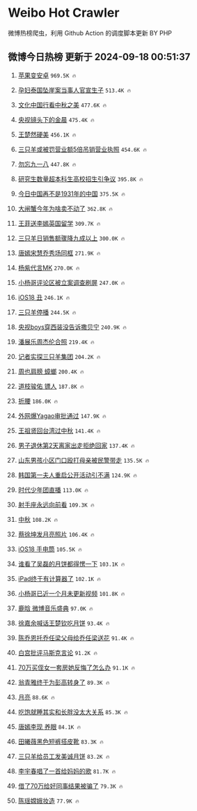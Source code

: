 # Weibo Hot Crawler 



微博热榜爬虫，利用 Github Action 的调度脚本更新 BY PHP 


## 微博今日热榜 更新于 2024-09-18 00:51:37 
1. [苹果变安卓](https://s.weibo.com/weibo?q=%E8%8B%B9%E6%9E%9C%E5%8F%98%E5%AE%89%E5%8D%93&t=31&band_rank=1&Refer=top) `969.5K 🔥` 

1. [孕妇泰国坠崖案当事人官宣生子](https://s.weibo.com/weibo?q=%23%E5%AD%95%E5%A6%87%E6%B3%B0%E5%9B%BD%E5%9D%A0%E5%B4%96%E6%A1%88%E5%BD%93%E4%BA%8B%E4%BA%BA%E5%AE%98%E5%AE%A3%E7%94%9F%E5%AD%90%23&t=31&band_rank=2&Refer=top) `513.4K 🔥` 

1. [文化中国行看中秋之美](https://s.weibo.com/weibo?q=%23%E6%96%87%E5%8C%96%E4%B8%AD%E5%9B%BD%E8%A1%8C%E7%9C%8B%E4%B8%AD%E7%A7%8B%E4%B9%8B%E7%BE%8E%23&t=31&band_rank=3&Refer=top) `477.6K 🔥` 

1. [央视镜头下的金晨](https://s.weibo.com/weibo?q=%23%E5%A4%AE%E8%A7%86%E9%95%9C%E5%A4%B4%E4%B8%8B%E7%9A%84%E9%87%91%E6%99%A8%23&t=31&band_rank=4&Refer=top) `475.4K 🔥` 

1. [王楚然硬美](https://s.weibo.com/weibo?q=%E7%8E%8B%E6%A5%9A%E7%84%B6%E7%A1%AC%E7%BE%8E&t=31&band_rank=5&Refer=top) `456.1K 🔥` 

1. [三只羊或被罚营业额5倍吊销营业执照](https://s.weibo.com/weibo?q=%23%E4%B8%89%E5%8F%AA%E7%BE%8A%E6%88%96%E8%A2%AB%E7%BD%9A%E8%90%A5%E4%B8%9A%E9%A2%9D5%E5%80%8D%E5%90%8A%E9%94%80%E8%90%A5%E4%B8%9A%E6%89%A7%E7%85%A7%23&t=31&band_rank=6&Refer=top) `454.6K 🔥` 

1. [勿忘九一八](https://s.weibo.com/weibo?q=%23%E5%8B%BF%E5%BF%98%E4%B9%9D%E4%B8%80%E5%85%AB%23&t=31&band_rank=7&Refer=top) `447.8K 🔥` 

1. [研究生数量超本科生高校招生引争议](https://s.weibo.com/weibo?q=%23%E7%A0%94%E7%A9%B6%E7%94%9F%E6%95%B0%E9%87%8F%E8%B6%85%E6%9C%AC%E7%A7%91%E7%94%9F%E9%AB%98%E6%A0%A1%E6%8B%9B%E7%94%9F%E5%BC%95%E4%BA%89%E8%AE%AE%23&t=31&band_rank=8&Refer=top) `395.8K 🔥` 

1. [今日中国再不是1931年的中国](https://s.weibo.com/weibo?q=%23%E4%BB%8A%E6%97%A5%E4%B8%AD%E5%9B%BD%E5%86%8D%E4%B8%8D%E6%98%AF1931%E5%B9%B4%E7%9A%84%E4%B8%AD%E5%9B%BD%23&t=31&band_rank=9&Refer=top) `375.5K 🔥` 

1. [大闸蟹今年为啥卖不动了](https://s.weibo.com/weibo?q=%23%E5%A4%A7%E9%97%B8%E8%9F%B9%E4%BB%8A%E5%B9%B4%E4%B8%BA%E5%95%A5%E5%8D%96%E4%B8%8D%E5%8A%A8%E4%BA%86%23&t=31&band_rank=10&Refer=top) `362.8K 🔥` 

1. [王菲送李嫣英国留学](https://s.weibo.com/weibo?q=%23%E7%8E%8B%E8%8F%B2%E9%80%81%E6%9D%8E%E5%AB%A3%E8%8B%B1%E5%9B%BD%E7%95%99%E5%AD%A6%23&t=31&band_rank=11&Refer=top) `309.7K 🔥` 

1. [三只羊日销售额骤降九成以上](https://s.weibo.com/weibo?q=%23%E4%B8%89%E5%8F%AA%E7%BE%8A%E6%97%A5%E9%94%80%E5%94%AE%E9%A2%9D%E9%AA%A4%E9%99%8D%E4%B9%9D%E6%88%90%E4%BB%A5%E4%B8%8A%23&t=31&band_rank=12&Refer=top) `300.0K 🔥` 

1. [唐嫣宋慧乔秀场同框](https://s.weibo.com/weibo?q=%23%E5%94%90%E5%AB%A3%E5%AE%8B%E6%85%A7%E4%B9%94%E7%A7%80%E5%9C%BA%E5%90%8C%E6%A1%86%23&t=31&band_rank=13&Refer=top) `271.9K 🔥` 

1. [杨紫代言MK](https://s.weibo.com/weibo?q=%23%E6%9D%A8%E7%B4%AB%E4%BB%A3%E8%A8%80MK%23&t=31&band_rank=14&Refer=top) `270.0K 🔥` 

1. [小杨哥评论区被立案调查刷屏](https://s.weibo.com/weibo?q=%23%E5%B0%8F%E6%9D%A8%E5%93%A5%E8%AF%84%E8%AE%BA%E5%8C%BA%E8%A2%AB%E7%AB%8B%E6%A1%88%E8%B0%83%E6%9F%A5%E5%88%B7%E5%B1%8F%23&t=31&band_rank=15&Refer=top) `247.0K 🔥` 

1. [iOS18 丑](https://s.weibo.com/weibo?q=iOS18%20%E4%B8%91&t=31&band_rank=16&Refer=top) `246.1K 🔥` 

1. [三只羊停播](https://s.weibo.com/weibo?q=%23%E4%B8%89%E5%8F%AA%E7%BE%8A%E5%81%9C%E6%92%AD%23&t=31&band_rank=17&Refer=top) `244.5K 🔥` 

1. [央视boys穿西装没告诉撒贝宁](https://s.weibo.com/weibo?q=%E5%A4%AE%E8%A7%86boys%E7%A9%BF%E8%A5%BF%E8%A3%85%E6%B2%A1%E5%91%8A%E8%AF%89%E6%92%92%E8%B4%9D%E5%AE%81&t=31&band_rank=18&Refer=top) `240.9K 🔥` 

1. [潘展乐周杰伦合照](https://s.weibo.com/weibo?q=%23%E6%BD%98%E5%B1%95%E4%B9%90%E5%91%A8%E6%9D%B0%E4%BC%A6%E5%90%88%E7%85%A7%23&t=31&band_rank=19&Refer=top) `219.4K 🔥` 

1. [记者实探三只羊集团](https://s.weibo.com/weibo?q=%23%E8%AE%B0%E8%80%85%E5%AE%9E%E6%8E%A2%E4%B8%89%E5%8F%AA%E7%BE%8A%E9%9B%86%E5%9B%A2%23&t=31&band_rank=20&Refer=top) `204.2K 🔥` 

1. [周也肩膀 蟑螂](https://s.weibo.com/weibo?q=%E5%91%A8%E4%B9%9F%E8%82%A9%E8%86%80%20%E8%9F%91%E8%9E%82&t=31&band_rank=21&Refer=top) `200.4K 🔥` 

1. [道枝骏佑 镖人](https://s.weibo.com/weibo?q=%E9%81%93%E6%9E%9D%E9%AA%8F%E4%BD%91%20%E9%95%96%E4%BA%BA&t=31&band_rank=22&Refer=top) `187.8K 🔥` 

1. [折腰](https://s.weibo.com/weibo?q=%E6%8A%98%E8%85%B0&t=31&band_rank=23&Refer=top) `186.0K 🔥` 

1. [外网爆Yagao审批通过](https://s.weibo.com/weibo?q=%23%E5%A4%96%E7%BD%91%E7%88%86Yagao%E5%AE%A1%E6%89%B9%E9%80%9A%E8%BF%87%23&t=31&band_rank=24&Refer=top) `147.9K 🔥` 

1. [王祖贤回台湾过中秋](https://s.weibo.com/weibo?q=%23%E7%8E%8B%E7%A5%96%E8%B4%A4%E5%9B%9E%E5%8F%B0%E6%B9%BE%E8%BF%87%E4%B8%AD%E7%A7%8B%23&t=31&band_rank=25&Refer=top) `141.4K 🔥` 

1. [男子退休第2天离家出走拒绝回家](https://s.weibo.com/weibo?q=%23%E7%94%B7%E5%AD%90%E9%80%80%E4%BC%91%E7%AC%AC2%E5%A4%A9%E7%A6%BB%E5%AE%B6%E5%87%BA%E8%B5%B0%E6%8B%92%E7%BB%9D%E5%9B%9E%E5%AE%B6%23&t=31&band_rank=26&Refer=top) `137.4K 🔥` 

1. [山东男孩小区门口殴打母亲被民警带走](https://s.weibo.com/weibo?q=%23%E5%B1%B1%E4%B8%9C%E7%94%B7%E5%AD%A9%E5%B0%8F%E5%8C%BA%E9%97%A8%E5%8F%A3%E6%AE%B4%E6%89%93%E6%AF%8D%E4%BA%B2%E8%A2%AB%E6%B0%91%E8%AD%A6%E5%B8%A6%E8%B5%B0%23&t=31&band_rank=27&Refer=top) `135.5K 🔥` 

1. [韩国第一夫人重启公开活动引不满](https://s.weibo.com/weibo?q=%23%E9%9F%A9%E5%9B%BD%E7%AC%AC%E4%B8%80%E5%A4%AB%E4%BA%BA%E9%87%8D%E5%90%AF%E5%85%AC%E5%BC%80%E6%B4%BB%E5%8A%A8%E5%BC%95%E4%B8%8D%E6%BB%A1%23&t=31&band_rank=28&Refer=top) `124.9K 🔥` 

1. [时代少年团直播](https://s.weibo.com/weibo?q=%E6%97%B6%E4%BB%A3%E5%B0%91%E5%B9%B4%E5%9B%A2%E7%9B%B4%E6%92%AD&t=31&band_rank=29&Refer=top) `113.0K 🔥` 

1. [射手座永远向前看](https://s.weibo.com/weibo?q=%E5%B0%84%E6%89%8B%E5%BA%A7%E6%B0%B8%E8%BF%9C%E5%90%91%E5%89%8D%E7%9C%8B&t=31&band_rank=30&Refer=top) `109.3K 🔥` 

1. [中秋](https://s.weibo.com/weibo?q=%E4%B8%AD%E7%A7%8B&t=31&band_rank=31&Refer=top) `108.2K 🔥` 

1. [蔡徐坤发月亮照片](https://s.weibo.com/weibo?q=%E8%94%A1%E5%BE%90%E5%9D%A4%E5%8F%91%E6%9C%88%E4%BA%AE%E7%85%A7%E7%89%87&t=31&band_rank=32&Refer=top) `106.4K 🔥` 

1. [iOS18 手电筒](https://s.weibo.com/weibo?q=iOS18%20%E6%89%8B%E7%94%B5%E7%AD%92&t=31&band_rank=33&Refer=top) `105.5K 🔥` 

1. [谁看了吴磊的月饼都得愣一下](https://s.weibo.com/weibo?q=%E8%B0%81%E7%9C%8B%E4%BA%86%E5%90%B4%E7%A3%8A%E7%9A%84%E6%9C%88%E9%A5%BC%E9%83%BD%E5%BE%97%E6%84%A3%E4%B8%80%E4%B8%8B&t=31&band_rank=34&Refer=top) `103.1K 🔥` 

1. [iPad终于有计算器了](https://s.weibo.com/weibo?q=iPad%E7%BB%88%E4%BA%8E%E6%9C%89%E8%AE%A1%E7%AE%97%E5%99%A8%E4%BA%86&t=31&band_rank=35&Refer=top) `102.1K 🔥` 

1. [小杨哥已近一个月未更新视频](https://s.weibo.com/weibo?q=%23%E5%B0%8F%E6%9D%A8%E5%93%A5%E5%B7%B2%E8%BF%91%E4%B8%80%E4%B8%AA%E6%9C%88%E6%9C%AA%E6%9B%B4%E6%96%B0%E8%A7%86%E9%A2%91%23&t=31&band_rank=36&Refer=top) `101.8K 🔥` 

1. [鹿晗 微博音乐盛典](https://s.weibo.com/weibo?q=%E9%B9%BF%E6%99%97%20%E5%BE%AE%E5%8D%9A%E9%9F%B3%E4%B9%90%E7%9B%9B%E5%85%B8&t=31&band_rank=37&Refer=top) `97.0K 🔥` 

1. [徐嘉余喊话王楚钦吃月饼](https://s.weibo.com/weibo?q=%23%E5%BE%90%E5%98%89%E4%BD%99%E5%96%8A%E8%AF%9D%E7%8E%8B%E6%A5%9A%E9%92%A6%E5%90%83%E6%9C%88%E9%A5%BC%23&t=31&band_rank=38&Refer=top) `93.4K 🔥` 

1. [陈乔恩托乔任梁父母给乔任梁送花](https://s.weibo.com/weibo?q=%23%E9%99%88%E4%B9%94%E6%81%A9%E6%89%98%E4%B9%94%E4%BB%BB%E6%A2%81%E7%88%B6%E6%AF%8D%E7%BB%99%E4%B9%94%E4%BB%BB%E6%A2%81%E9%80%81%E8%8A%B1%23&t=31&band_rank=39&Refer=top) `91.4K 🔥` 

1. [白宫批评马斯克言论](https://s.weibo.com/weibo?q=%23%E7%99%BD%E5%AE%AB%E6%89%B9%E8%AF%84%E9%A9%AC%E6%96%AF%E5%85%8B%E8%A8%80%E8%AE%BA%23&t=31&band_rank=40&Refer=top) `91.2K 🔥` 

1. [70万买侄女一套房她反悔了怎么办](https://s.weibo.com/weibo?q=%2370%E4%B8%87%E4%B9%B0%E4%BE%84%E5%A5%B3%E4%B8%80%E5%A5%97%E6%88%BF%E5%A5%B9%E5%8F%8D%E6%82%94%E4%BA%86%E6%80%8E%E4%B9%88%E5%8A%9E%23&t=31&band_rank=41&Refer=top) `91.1K 🔥` 

1. [翁青雅终于为彭高转身了](https://s.weibo.com/weibo?q=%23%E7%BF%81%E9%9D%92%E9%9B%85%E7%BB%88%E4%BA%8E%E4%B8%BA%E5%BD%AD%E9%AB%98%E8%BD%AC%E8%BA%AB%E4%BA%86%23&t=31&band_rank=42&Refer=top) `89.3K 🔥` 

1. [月亮](https://s.weibo.com/weibo?q=%E6%9C%88%E4%BA%AE&t=31&band_rank=43&Refer=top) `88.6K 🔥` 

1. [吃饱就睡其实和长胖没太大关系](https://s.weibo.com/weibo?q=%23%E5%90%83%E9%A5%B1%E5%B0%B1%E7%9D%A1%E5%85%B6%E5%AE%9E%E5%92%8C%E9%95%BF%E8%83%96%E6%B2%A1%E5%A4%AA%E5%A4%A7%E5%85%B3%E7%B3%BB%23&t=31&band_rank=44&Refer=top) `85.3K 🔥` 

1. [唐嫣李现 养眼](https://s.weibo.com/weibo?q=%E5%94%90%E5%AB%A3%E6%9D%8E%E7%8E%B0%20%E5%85%BB%E7%9C%BC&t=31&band_rank=45&Refer=top) `84.1K 🔥` 

1. [田曦薇黑色短裤搭皮靴](https://s.weibo.com/weibo?q=%23%E7%94%B0%E6%9B%A6%E8%96%87%E9%BB%91%E8%89%B2%E7%9F%AD%E8%A3%A4%E6%90%AD%E7%9A%AE%E9%9D%B4%23&t=31&band_rank=46&Refer=top) `83.3K 🔥` 

1. [三只羊给员工发美诚月饼](https://s.weibo.com/weibo?q=%23%E4%B8%89%E5%8F%AA%E7%BE%8A%E7%BB%99%E5%91%98%E5%B7%A5%E5%8F%91%E7%BE%8E%E8%AF%9A%E6%9C%88%E9%A5%BC%23&t=31&band_rank=47&Refer=top) `83.2K 🔥` 

1. [李宇春唱了一首给妈妈的歌](https://s.weibo.com/weibo?q=%23%E6%9D%8E%E5%AE%87%E6%98%A5%E5%94%B1%E4%BA%86%E4%B8%80%E9%A6%96%E7%BB%99%E5%A6%88%E5%A6%88%E7%9A%84%E6%AD%8C%23&t=31&band_rank=48&Refer=top) `81.7K 🔥` 

1. [借了70万给好同事结果被骗了](https://s.weibo.com/weibo?q=%23%E5%80%9F%E4%BA%8670%E4%B8%87%E7%BB%99%E5%A5%BD%E5%90%8C%E4%BA%8B%E7%BB%93%E6%9E%9C%E8%A2%AB%E9%AA%97%E4%BA%86%23&t=31&band_rank=49&Refer=top) `79.3K 🔥` 

1. [陈瑶嫦娥妆造](https://s.weibo.com/weibo?q=%E9%99%88%E7%91%B6%E5%AB%A6%E5%A8%A5%E5%A6%86%E9%80%A0&t=31&band_rank=50&Refer=top) `77.9K 🔥` 

